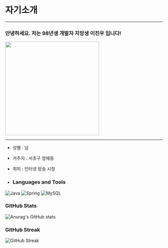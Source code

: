 # 자기소개
---
### 안녕하세요. 저는 98년생 개발자 지망생 이진우 입니다!
<img src="https://media.giphy.com/media/l0HlMVFlFbVvjj6GI/giphy.gif" width="300">

***
* 성별 : 남
* 거주지 : 서초구 양재동
* 취미 : 인터넷 방송 시청

* ### Languages and Tools
![Java](https://img.shields.io/badge/Java-ED8B00?style=for-the-badge&logo=java&logoColor=white)
![Spring](https://img.shields.io/badge/Spring-6DB33F?style=for-the-badge&logo=spring&logoColor=white)
![MySQL](https://img.shields.io/badge/MySQL-4479A1?style=for-the-badge&logo=mysql&logoColor=white)


### GitHub Stats
![Anurag's GitHub stats](https://github-readme-stats.vercel.app/api?username=사용자명&show_icons=true&theme=radical)


### GitHub Streak
![GitHub Streak](https://github-readme-streak-stats.herokuapp.com/?user=사용자명&theme=radical)
